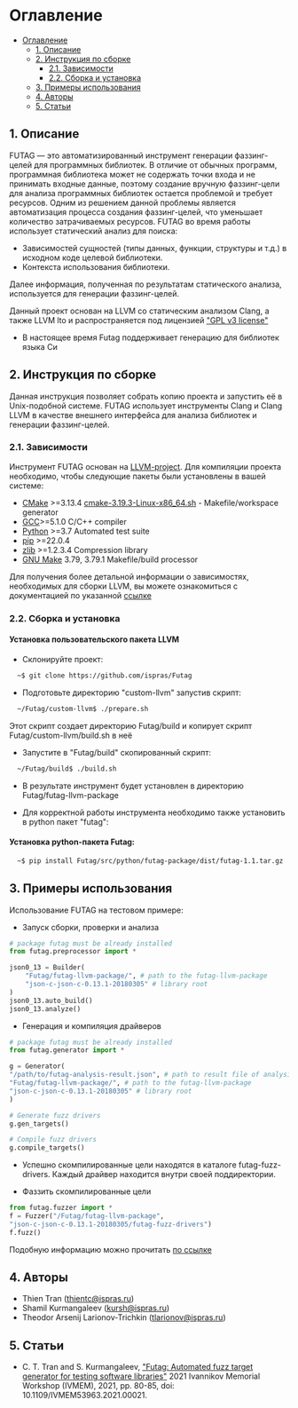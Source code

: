 # Оглавление

- [Оглавление](#оглавление)
  - [1. Описание](#1-описание)
  - [2. Инструкция по сборке](#2-инструкция-по-сборке)
    - [2.1. Зависимости](#21-зависимости)
    - [2.2. Сборка и установка](#22-сборка-и-установка)
  - [3. Примеры использования](#3-примеры-использования)
  - [4. Авторы](#4-авторы)
  - [5. Статьи](#5-статьи)

## 1. Описание

FUTAG — это автоматизированный инструмент генерации фаззинг-целей для программных библиотек.
В отличие от обычных программ, программная библиотека может не содержать точки входа и не принимать входные данные, поэтому создание вручную фаззинг-цели для анализа программных библиотек остается проблемой и требует ресурсов. Одним из решением данной проблемы является автоматизация процесса создания фаззинг-целей, что уменьшает количество затрачиваемых ресурсов.
FUTAG во время работы использует статический анализ для поиска:

- Зависимостей сущностей (типы данных, функции, структуры и т.д.) в исходном коде целевой библиотеки.
- Контекста использования библиотеки.

Далее информация, полученная по результатам статического анализа, используется для генерации фаззинг-целей.

Данный проект основан на LLVM со статическим анализом Clang, а также LLVM lto и распространяется под лицензией ["GPL v3 license"](https://llvm.org/docs/DeveloperPolicy.html#new-llvm-project-license-framework)

- В настоящее время Futag поддерживает генерацию для библиотек языка Си
## 2. Инструкция по сборке

Данная инструкция позволяет собрать копию проекта и запустить её в Unix-подобной системе. FUTAG использует инструменты Clang и Clang LLVM в качестве внешнего интерфейса для анализа библиотек и генерации фаззинг-целей.

### 2.1. Зависимости

Инструмент FUTAG основан на [LLVM-project](https://llvm.org/). Для компиляции проекта необходимо, чтобы следующие пакеты были установлены в вашей системе:

- [CMake](https://cmake.org/) >=3.13.4 [cmake-3.19.3-Linux-x86_64.sh](https://github.com/Kitware/CMake/releases/download/v3.19.3/cmake-3.19.3-Linux-x86_64.sh) - Makefile/workspace generator
- [GCC](https://gcc.gnu.org/)>=5.1.0 C/C++ compiler
- [Python](https://www.python.org/) >=3.7 Automated test suite
- [pip](https://pypi.org/project/pip/) >=22.0.4
- [zlib](http://zlib.net/) >=1.2.3.4 Compression library
- [GNU Make](http://savannah.gnu.org/projects/make) 3.79, 3.79.1 Makefile/build processor

Для получения более детальной информации о зависимостях, необходимых для сборки LLVM, вы можете ознакомиться с документацией по указанной [ссылке](https://llvm.org/docs/GettingStarted.html#requirements)

### 2.2. Сборка и установка

#### Установка пользовательского пакета LLVM
- Склонируйте проект:

```bash
  ~$ git clone https://github.com/ispras/Futag
```
- Подготовьте директорию "custom-llvm" запустив скрипт:
```bash
  ~/Futag/custom-llvm$ ./prepare.sh
```
Этот скрипт создает директорию Futag/build и копирует скрипт Futag/custom-llvm/build.sh в неё

- Запустите в "Futag/build" скопированный скрипт:

```bash
  ~/Futag/build$ ./build.sh
```

- В результате инструмент будет установлен в директорию Futag/futag-llvm-package

- Для корректной работы инструмента необходимо также установить в python пакет "futag":

#### Установка python-пакета Futag:


```bash
  ~$ pip install Futag/src/python/futag-package/dist/futag-1.1.tar.gz
```

## 3. Примеры использования

Использование FUTAG на тестовом примере:

- Запуск сборки, проверки и анализа

```python
# package futag must be already installed
from futag.preprocessor import *

json0_13 = Builder(
    "Futag/futag-llvm-package/", # path to the futag-llvm-package
    "json-c-json-c-0.13.1-20180305" # library root
)
json0_13.auto_build()
json0_13.analyze()
```

- Генерация и компиляция драйверов

```python
# package futag must be already installed
from futag.generator import *

g = Generator(
"/path/to/futag-analysis-result.json", # path to result file of analysis
"Futag/futag-llvm-package/", # path to the futag-llvm-package
"json-c-json-c-0.13.1-20180305" # library root
)

# Generate fuzz drivers
g.gen_targets()

# Compile fuzz drivers
g.compile_targets()
```
- Успешно скомпилированные цели находятся в каталоге futag-fuzz-drivers. Каждый драйвер находится внутри своей поддиректории.

- Фаззить скомпилированные цели

```python
from futag.fuzzer import *
f = Fuzzer("/Futag/futag-llvm-package", 
"json-c-json-c-0.13.1-20180305/futag-fuzz-drivers")
f.fuzz()
```

Подобную информацию можно прочитать [по ссылке](https://github.com/ispras/Futag/tree/main/src/python/futag-package)

## 4. Авторы

- Thien Tran (thientc@ispras.ru)
- Shamil Kurmangaleev (kursh@ispras.ru)
- Theodor Arsenij Larionov-Trichkin (tlarionov@ispras.ru)

## 5. Статьи

- C. T. Tran and S. Kurmangaleev, ["Futag: Automated fuzz target generator for testing software libraries"](https://ieeexplore.ieee.org/document/9693749) 2021 Ivannikov Memorial Workshop (IVMEM), 2021, pp. 80-85, doi: 10.1109/IVMEM53963.2021.00021.
